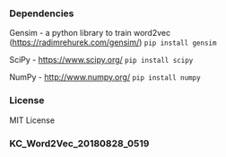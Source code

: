 ### Dependencies
Gensim - a python library to train word2vec (https://radimrehurek.com/gensim/)
`pip install gensim`

SciPy - https://www.scipy.org/
`pip install scipy`

NumPy - http://www.numpy.org/
`pip install numpy`

### License
MIT License

### KC_Word2Vec_20180828_0519
